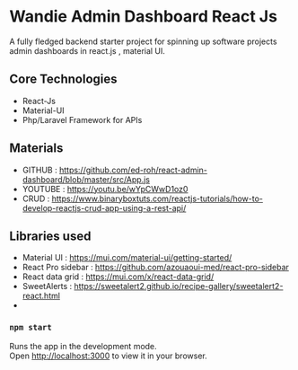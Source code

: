 # Wandie Admin Dashboard React Js

A fully fledged backend starter project for spinning up software projects admin dashboards in react.js , material UI.

## Core Technologies
- React-Js
- Material-UI 
- Php/Laravel Framework for APIs


## Materials 
- GITHUB : https://github.com/ed-roh/react-admin-dashboard/blob/master/src/App.js
- YOUTUBE : https://youtu.be/wYpCWwD1oz0
- CRUD : https://www.binaryboxtuts.com/reactjs-tutorials/how-to-develop-reactjs-crud-app-using-a-rest-api/


## Libraries used 
- Material UI : https://mui.com/material-ui/getting-started/
- React Pro sidebar : https://github.com/azouaoui-med/react-pro-sidebar
- React data grid : https://mui.com/x/react-data-grid/
- SweetAlerts : https://sweetalert2.github.io/recipe-gallery/sweetalert2-react.html
- 


### `npm start`

Runs the app in the development mode.\
Open [http://localhost:3000](http://localhost:3000) to view it in your browser.
